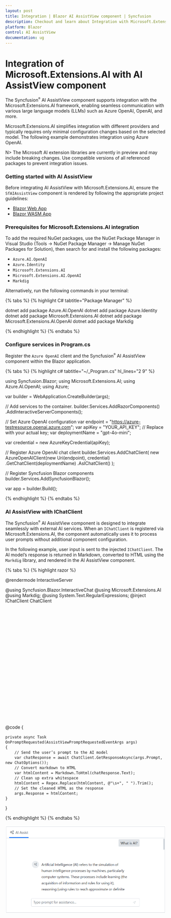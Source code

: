 ```yaml
---
layout: post
title: Integration | Blazor AI AssistView component | Syncfusion
description: Checkout and learn about Integration with Microsoft.Extensions.AI and Keyboard interaction with Blazor AI AssistView component and more details.
platform: Blazor
control: AI AssistView
documentation: ug
---
```


# Integration of Microsoft.Extensions.AI with AI AssistView component

The Syncfusion<sup style="font-size:70%">&reg;</sup> AI AssistView component supports integration with the Microsoft.Extensions.AI framework, enabling seamless communication with various large language models (LLMs) such as Azure OpenAI, OpenAI, and more.

Microsoft.Extensions.AI simplifies integration with different providers and typically requires only minimal configuration changes based on the selected model. The following example demonstrates integration using Azure OpenAI.

N> The Microsoft AI extension libraries are currently in preview and may include breaking changes. Use compatible versions of all referenced packages to prevent integration issues.

### Getting started with AI AssistView

Before integrating AI AssistView with Microsoft.Extensions.AI, ensure the `SfAIAssistView` component is rendered by following the appropriate project guidelines:

* [Blazor Web App](../getting-started-webapp)
* [Blazor WASM App](../getting-started)

### Prerequisites for Microsoft.Extensions.AI integration

To add the required NuGet packages, use the NuGet Package Manager in Visual Studio (Tools → NuGet Package Manager → Manage NuGet Packages for Solution), then search for and install the following packages:

* `Azure.AI.OpenAI`
* `Azure.Identity`
* `Microsoft.Extensions.AI`
* `Microsoft.Extensions.AI.OpenAI`
* `Markdig`

Alternatively, run the following commands in your terminal:

{% tabs %}
{% highlight C# tabtitle="Package Manager" %}

dotnet add package Azure.AI.OpenAI
dotnet add package Azure.Identity
dotnet add package Microsoft.Extensions.AI
dotnet add package Microsoft.Extensions.AI.OpenAI
dotnet add package Markdig

{% endhighlight %}
{% endtabs %}

### Configure services in Program.cs

Register the `Azure OpenAI` client and the Syncfusion<sup style="font-size:70%">&reg;</sup> AI AssistView component within the Blazor application.

{% tabs %}
{% highlight c# tabtitle="~/_Program.cs" hl_lines="2 9" %}

using Syncfusion.Blazor;
using Microsoft.Extensions.AI;
using Azure.AI.OpenAI;
using Azure;

var builder = WebApplication.CreateBuilder(args);

// Add services to the container.
builder.Services.AddRazorComponents()
    .AddInteractiveServerComponents();

// Set Azure OpenAI configuration
var endpoint = "https://azure-testresource.openai.azure.com";
var apiKey = "YOUR_API_KEY"; // Replace with your actual key;
var deploymentName = "gpt-4o-mini";

var credential = new AzureKeyCredential(apiKey);

// Register Azure OpenAI chat client
builder.Services.AddChatClient(
    new AzureOpenAIClient(new Uri(endpoint), credential)
        .GetChatClient(deploymentName)
        .AsIChatClient()
);

// Register Syncfusion Blazor components
builder.Services.AddSyncfusionBlazor();

var app = builder.Build();

{% endhighlight %}
{% endtabs %}

### AI AssistView with IChatClient

The Syncfusion<sup style="font-size:70%">&reg;</sup> AI AssistView component is designed to integrate seamlessly with external AI services. When an `IChatClient` is registered via Microsoft.Extensions.AI, the component automatically uses it to process user prompts without additional component configuration.

In the following example, user input is sent to the injected `IChatClient`. The AI model’s response is returned in Markdown, converted to HTML using the `Markdig` library, and rendered in the AI AssistView component.

{% tabs %}
{% highlight razor %}

@rendermode InteractiveServer

@using Syncfusion.Blazor.InteractiveChat
@using Microsoft.Extensions.AI
@using Markdig;
@using System.Text.RegularExpressions;
@inject IChatClient ChatClient

<div style="height: 350px; width: 650px;">
    <SfAIAssistView PromptRequested="@OnPromptRequested"></SfAIAssistView>
</div>

@code {
    
    private async Task OnPromptRequested(AssistViewPromptRequestedEventArgs args)
    {
        // Send the user’s prompt to the AI model
        var chatResponse = await ChatClient.GetResponseAsync(args.Prompt, new ChatOptions());
        // Convert markdown to HTML
        var htmlContent = Markdown.ToHtml(chatResponse.Text);
        // Clean up extra whitespace
        htmlContent = Regex.Replace(htmlContent, @"\s+", " ").Trim();
        // Set the cleaned HTML as the response
        args.Response = htmlContent;
    }
}

{% endhighlight %}
{% endtabs %}

![AI AssistView with IChatClient](../images/ai-assistview-ichatclient.png)
